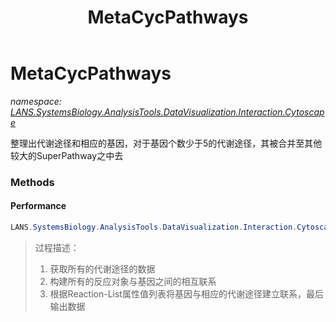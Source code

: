 ﻿---
title: MetaCycPathways
---

# MetaCycPathways
_namespace: [LANS.SystemsBiology.AnalysisTools.DataVisualization.Interaction.Cytoscape](N-LANS.SystemsBiology.AnalysisTools.DataVisualization.Interaction.Cytoscape.html)_

整理出代谢途径和相应的基因，对于基因个数少于5的代谢途径，其被合并至其他较大的SuperPathway之中去

### Methods

#### Performance
```csharp
LANS.SystemsBiology.AnalysisTools.DataVisualization.Interaction.Cytoscape.MetaCycPathways.Performance
```

> 
>  过程描述：
>  1. 获取所有的代谢途径的数据
>  2. 构建所有的反应对象与基因之间的相互联系
>  3. 根据Reaction-List属性值列表将基因与相应的代谢途径建立联系，最后输出数据
>  





